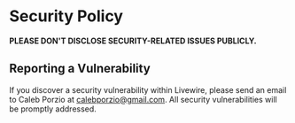 # Security Policy

**PLEASE DON'T DISCLOSE SECURITY-RELATED ISSUES PUBLICLY.**

## Reporting a Vulnerability

If you discover a security vulnerability within Livewire, please send an email to Caleb Porzio at calebporzio@gmail.com. All security vulnerabilities will be promptly addressed.
